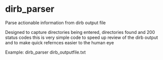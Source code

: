 # dirb_parser
Parse actionable information from dirb output file

Designed to capture directories being entered, directories found and 200 status codes
  this is very simple code to speed up review of the dirb output and to make quick refernces easier to the human eye


Example:
    dirb_parser dirb_outputfile.txt

    
